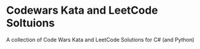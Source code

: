 # Codewars Kata and LeetCode Soltuions
A collection of Code Wars Kata and LeetCode Solutions for C# (and Python)
